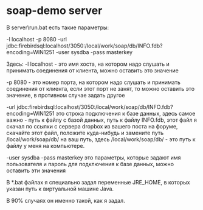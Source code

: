soap-demo server
================

В server\run.bat есть такие параметры:

-l localhost -p 8080 -url jdbc:firebirdsql:localhost/3050:/local/work/soap/db/INFO.fdb?encoding=WIN1251 -user sysdba -pass masterkey

Здесь:
-l localhost - это имя хоста, на котором надо слушать и принимать соединения от
               клиента, можно оставить это значение

-p 8080      - это номер порта, на котором надо слушать и принимать соединения
               от клиента, если этот порт не занят, то можно оставить это
               значение, в противном случае задать другое

-url jdbc:firebirdsql:localhost/3050:/local/work/soap/db/INFO.fdb?encoding=WIN1251
               это строка подключения к базе данных, здесь самое важно - путь к
               файлу с базой данных, путь к файлу INFO.fdb, этот файл я скачал
               по ссылки с сервера dropbox из вашего поста на форуме, скачайте
               этот файл, положите куда-нибудь и замените путь /local/work/soap/db/
               на ваш путь, здесь /local/work/soap/db/ - это путь к файлу у меня
               на компьютере.

-user sysdba -pass masterkey
               это параметры, которые задают имя пользователя и пароль для
               подключения к базе данных, можно оставить эти значения

В *.bat файлах я специально задал переменные JRE_HOME, в которых указан путь к
виртуальной машине Java.

В 90% случаях он именно такой, как я задал.
